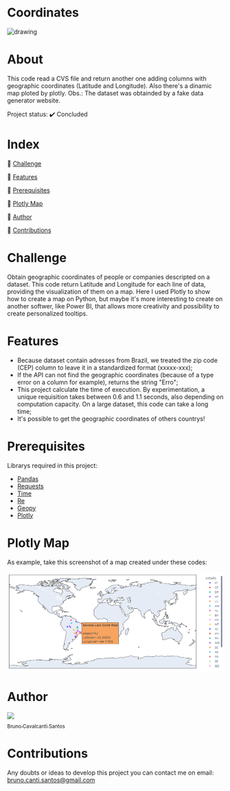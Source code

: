 # Coordinates
<img src="https://cdn-icons-png.flaticon.com/512/2179/2179254.png" alt="drawing" width="400"/>

# About
This code read a CVS file and return another one adding columns with geographic coordinates (Latitude and Longitude). Also there's a dinamic map ploted by plotly. 
Obs.: The dataset was obtainded by a fake data generator website.

Project status: :heavy_check_mark: Concluded

# Index
:small_blue_diamond: [Challenge](#challenge)

:small_blue_diamond: [Features](#features)

:small_blue_diamond: [Prerequisites](#prerequisites)

:small_blue_diamond: [Plotly Map](#plotly-map)

:small_blue_diamond: [Author](#author)

:small_blue_diamond: [Contributions](#contributions)

# Challenge
Obtain geographic coordinates of people or companies descripted on a dataset. This code return Latitude and Longitude for each line of data, providing the visualization of them on a map. Here I used Plotly to show how to create a map on Python, but maybe it's more interesting to create on another softwer, like Power BI, that allows more creativity and possibility to create personalized tooltips. 

# Features
- Because dataset contain adresses from Brazil, we treated the zip code (CEP) column to leave it in a standardized format (xxxxx-xxx);
- If the API can not find the geographic coordinates (because of a type error on a column for example), returns the string "Erro"; 
- This project calculate the time of execution. By experimentation, a unique requisition takes between 0.6 and 1.1 seconds, also depending on computation capacity. On a large dataset, this code can take a long time;
- It's possible to get the geographic coordinates of others countrys!

# Prerequisites
Librarys required in this project:

- [Pandas](https://pandas.pydata.org/)
- [Requests](https://requests.readthedocs.io/en/latest/)
- [Time](https://docs.python.org/3/library/time.html)
- [Re](https://docs.python.org/3/library/re.html)
- [Geopy](https://pypi.org/project/geopy)
- [Plotly](https://plotly.com/python)

# Plotly Map
As example, take this screenshot of a map created under these codes:

<img src="Mapa.png" alt="Mapa"/>

# Author

[<img src="https://avatars.githubusercontent.com/u/109088916?s=400&u=0128dd8ac18d3e18783c4f52c5bb89578f12311f&v=4" width=115><br><sub>Bruno Cavalcanti Santos</sub>](https://github.com/BrunoSantos14)
    
# Contributions
Any doubts or ideas to develop this project you can contact me on email: bruno.canti.santos@gmail.com
